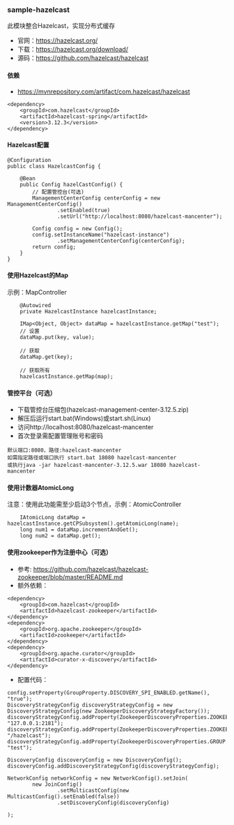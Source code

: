 ### sample-hazelcast
此模块整合Hazelcast，实现分布式缓存
- 官网：https://hazelcast.org/
- 下载：https://hazelcast.org/download/
- 源码：https://github.com/hazelcast/hazelcast

#### 依赖
- https://mvnrepository.com/artifact/com.hazelcast/hazelcast
```
<dependency>
    <groupId>com.hazelcast</groupId>
    <artifactId>hazelcast-spring</artifactId>
    <version>3.12.3</version>
</dependency>
```

#### Hazelcast配置
```
@Configuration
public class HazelcastConfig {

    @Bean
    public Config hazelCastConfig() {
        // 配置管控台(可选)
        ManagementCenterConfig centerConfig = new ManagementCenterConfig()
                .setEnabled(true)
                .setUrl("http://localhost:8080/hazelcast-mancenter");

        Config config = new Config();
        config.setInstanceName("hazelcast-instance")
                .setManagementCenterConfig(centerConfig);
        return config;
    }
}
```

#### 使用Hazelcast的Map
示例：MapController
```
    @Autowired
    private HazelcastInstance hazelcastInstance;

    IMap<Object, Object> dataMap = hazelcastInstance.getMap("test");
    // 设置
    dataMap.put(key, value);

    // 获取
    dataMap.get(key);

    // 获取所有
    hazelcastInstance.getMap(map);
```

#### 管控平台（可选）
- 下载管控台压缩包(hazelcast-management-center-3.12.5.zip)
- 解压后运行start.bat(Windows)或start.sh(Linux)
- 访问http://localhost:8080/hazelcast-mancenter
- 首次登录需配置管理账号和密码
```
默认端口:8080，路径:hazelcast-mancenter
如需指定路径或端口执行 start.bat 18080 hazelcast-mancenter
或执行java -jar hazelcast-mancenter-3.12.5.war 18080 hazelcast-mancenter
```

#### 使用计数器AtomicLong
注意：使用此功能需至少启动3个节点，示例：AtomicController
```
    IAtomicLong dataMap = hazelcastInstance.getCPSubsystem().getAtomicLong(name);
    long num1 = dataMap.incrementAndGet();
    long num2 = dataMap.get();
```

#### 使用zookeeper作为注册中心（可选）
- 参考: https://github.com/hazelcast/hazelcast-zookeeper/blob/master/README.md
- 额外依赖：
```$xslt
<dependency>
    <groupId>com.hazelcast</groupId>
    <artifactId>hazelcast-zookeeper</artifactId>
</dependency>
<dependency>
    <groupId>org.apache.zookeeper</groupId>
    <artifactId>zookeeper</artifactId>
</dependency>
<dependency>
    <groupId>org.apache.curator</groupId>
    <artifactId>curator-x-discovery</artifactId>
</dependency>
```
- 配置代码：
```$xslt
config.setProperty(GroupProperty.DISCOVERY_SPI_ENABLED.getName(), "true");
DiscoveryStrategyConfig discoveryStrategyConfig = new DiscoveryStrategyConfig(new ZookeeperDiscoveryStrategyFactory());
discoveryStrategyConfig.addProperty(ZookeeperDiscoveryProperties.ZOOKEEPER_URL.key(), "127.0.0.1:2181");
discoveryStrategyConfig.addProperty(ZookeeperDiscoveryProperties.ZOOKEEPER_PATH.key(), "/hazelcast");
discoveryStrategyConfig.addProperty(ZookeeperDiscoveryProperties.GROUP.key(), "test");

DiscoveryConfig discoveryConfig = new DiscoveryConfig();
discoveryConfig.addDiscoveryStrategyConfig(discoveryStrategyConfig);

NetworkConfig networkConfig = new NetworkConfig().setJoin(
        new JoinConfig()
                .setMulticastConfig(new MulticastConfig().setEnabled(false))
                .setDiscoveryConfig(discoveryConfig)

);
```
